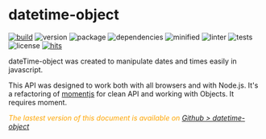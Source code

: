 
# datetime-object

<div style="display:inline">

[![build](https://travis-ci.org/Sylvain59650/datetime-object.png?branch=master)](https://travis-ci.org/Sylvain59650/datetime-object)
![version](https://img.shields.io/npm/v/datetime-object.svg)
![package](https://img.shields.io/github/package-json/v/Sylvain59650/datetime-object.svg)
![dependencies](https://img.shields.io/david/Sylvain59650/datetime-object.svg)
![minified](https://img.shields.io/bundlephobia/min/datetime-object.svg)
![linter](https://img.shields.io/badge/eslint-ok-blue.svg)
![tests](https://img.shields.io/badge/tests-passing-brightgreen.svg)
![license](https://img.shields.io/npm/l/datetime-object.svg)
[![hits](http://hits.dwyl.com/Sylvain59650/datetime-object.svg)](http://hits.dwyl.com/Sylvain59650/datetime-object)
</div>

dateTime-object  was created to manipulate dates and times easily in javascript.

This API was designed to work both with all browsers and with Node.js.
It's a refactoring of [momentjs](https://momentjs.com/) for clean API and working with Objects.
It requires moment.


 <div class="Note" style="color:orange;font-style:italic">
 
  The lastest version of this document is available on [Github > datetime-object](https://github.com/Sylvain59650/datetime-object/tree/master/docs/README.md)
</div>
